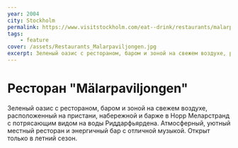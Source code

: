 ```yaml
---
year: 2004
city: Stockholm 
permalink: https://www.visitstockholm.com/eat--drink/restaurants/malarpaviljongen/
tags:
    - feature
cover: /assets/Restaurants_Malarpaviljongen.jpg
excerpt: Зеленый оазис с рестораном, баром и зоной на свежем воздухе, расположенный на пристани, набережной и барже в Норр Меларстранд с потрясающим видом на воды Риддарфьярдена. Атмосферный, уютный местный ресторан и энергичный бар с отличной музыкой. Открыт только в летний сезон.
---
```


# Ресторан "Mälarpaviljongen"  

Зеленый оазис с рестораном, баром и зоной на свежем воздухе, расположенный на пристани, набережной и барже в Норр Меларстранд с потрясающим видом на воды Риддарфьярдена. Атмосферный, уютный местный ресторан и энергичный бар с отличной музыкой. Открыт только в летний сезон.
